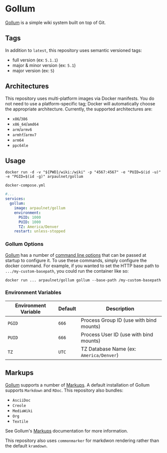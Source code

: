 # Gollum
[Gollum](https://github.com/gollum/gollum) is a simple wiki system built on top of Git.

## Tags
In addition to `latest`, this repository uses semantic versioned tags:
* full version (ex: `5.1.1`)
* major & minor version (ex: `5.1`)
* major version (ex: `5`)

## Architectures
This repository uses multi-platform images via Docker manifests.  You do not need to use a platform-specific tag; Docker will automatically choose the appropriate architecture.  Currently, the supported architectures are:
* `x86`/`386`
* `x86_64`/`amd64`
* `arm`/`armv6`
* `armhf`/`armv7`
* `arm64`
* `ppc64le`

## Usage

`docker run -d -v "${PWD}/wiki:/wiki" -p "4567:4567" -e "PUID=$(id -u)" -e "PGID=$(id -g)" arpaulnet/gollum`

`docker-compose.yml`
```yaml
#...
services:
  gollum:
    image: arpaulnet/gollum
    environment:
      PGID: 1000
      PUID: 1000
      TZ: America/Denver
    restart: unless-stopped
```

### Gollum Options
[Gollum](https://github.com/gollum/gollum) has a number of [command line options](https://github.com/gollum/gollum#configuration) that can be passed at startup to configure it.  To use these commands, simply configure the docker command.  For example, if you wanted to set the HTTP base path to `.../my-custom-basepath`, you could run the container like so:

`docker run ... arpaulnet/gollum gollum --base-path /my-custom-basepath`

### Environment Variables
| Environment Variable | Default | Description                             |
|----------------------|---------|-----------------------------------------|
| `PGID`               | `666`   | Process Group ID (use with bind mounts) |
| `PUID`               | `666`   | Process User ID (use with bind mounts)  |
| `TZ`                 | `UTC`   | TZ Database Name (ex: `America/Denver`) |

## Markups
[Gollum](https://github.com/gollum/gollum) supports a number of [Markups](https://github.com/gollum/gollum#markups). A default installation of Gollum supports `Markdown` and `RDoc`.  This repository also bundles:
* `AsciiDoc`
* `Creole`
* `MediaWiki`
* `Org`
* `Textile`

See Gollum's [Markups](https://github.com/gollum/gollum#markups) documentation for more information.

This repository also uses `commonmarker` for markdwon rendering rather than the default `kramdown`.
